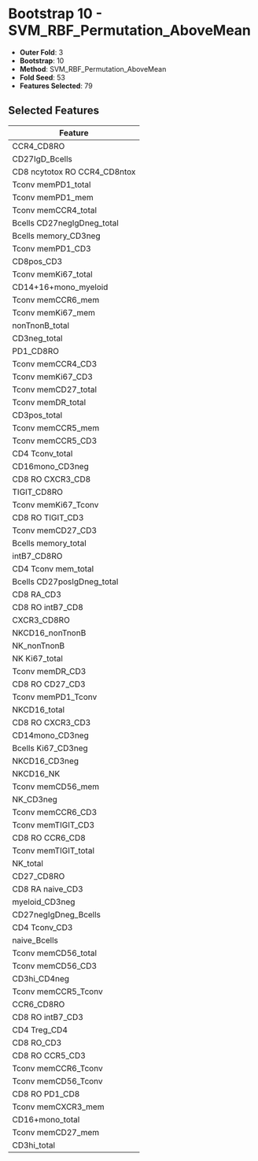 # Bootstrap 10 - SVM_RBF_Permutation_AboveMean

- **Outer Fold**: 3
- **Bootstrap**: 10
- **Method**: SVM_RBF_Permutation_AboveMean
- **Fold Seed**: 53
- **Features Selected**: 79

## Selected Features

| Feature |
|---------|
| CCR4_CD8RO |
| CD27IgD_Bcells |
| CD8 ncytotox RO CCR4_CD8ntox |
| Tconv memPD1_total |
| Tconv memPD1_mem |
| Tconv memCCR4_total |
| Bcells CD27negIgDneg_total |
| Bcells memory_CD3neg |
| Tconv memPD1_CD3 |
| CD8pos_CD3 |
| Tconv memKi67_total |
| CD14+16+mono_myeloid |
| Tconv memCCR6_mem |
| Tconv memKi67_mem |
| nonTnonB_total |
| CD3neg_total |
| PD1_CD8RO |
| Tconv memCCR4_CD3 |
| Tconv memKi67_CD3 |
| Tconv memCD27_total |
| Tconv memDR_total |
| CD3pos_total |
| Tconv memCCR5_mem |
| Tconv memCCR5_CD3 |
| CD4 Tconv_total |
| CD16mono_CD3neg |
| CD8 RO CXCR3_CD8 |
| TIGIT_CD8RO |
| Tconv memKi67_Tconv |
| CD8 RO TIGIT_CD3 |
| Tconv memCD27_CD3 |
| Bcells memory_total |
| intB7_CD8RO |
| CD4 Tconv mem_total |
| Bcells CD27posIgDneg_total |
| CD8 RA_CD3 |
| CD8 RO intB7_CD8 |
| CXCR3_CD8RO |
| NKCD16_nonTnonB |
| NK_nonTnonB |
| NK Ki67_total |
| Tconv memDR_CD3 |
| CD8 RO CD27_CD3 |
| Tconv memPD1_Tconv |
| NKCD16_total |
| CD8 RO CXCR3_CD3 |
| CD14mono_CD3neg |
| Bcells Ki67_CD3neg |
| NKCD16_CD3neg |
| NKCD16_NK |
| Tconv memCD56_mem |
| NK_CD3neg |
| Tconv memCCR6_CD3 |
| Tconv memTIGIT_CD3 |
| CD8 RO CCR6_CD8 |
| Tconv memTIGIT_total |
| NK_total |
| CD27_CD8RO |
| CD8 RA naive_CD3 |
| myeloid_CD3neg |
| CD27negIgDneg_Bcells |
| CD4 Tconv_CD3 |
| naive_Bcells |
| Tconv memCD56_total |
| Tconv memCD56_CD3 |
| CD3hi_CD4neg |
| Tconv memCCR5_Tconv |
| CCR6_CD8RO |
| CD8 RO intB7_CD3 |
| CD4 Treg_CD4 |
| CD8 RO_CD3 |
| CD8 RO CCR5_CD3 |
| Tconv memCCR6_Tconv |
| Tconv memCD56_Tconv |
| CD8 RO PD1_CD8 |
| Tconv memCXCR3_mem |
| CD16+mono_total |
| Tconv memCD27_mem |
| CD3hi_total |
